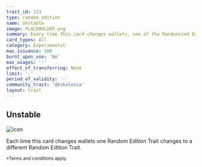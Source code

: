 ```yaml
---
trait_id: 123
type: random_edition
name: Unstable
image: PLACEHOLDER.png
summary: Every time this card changes wallets, one of the Randomized Edition Traits are rerolled
card_types: All
category: Experimental
max_issuance: 300
burnt_upon_use: 'No'
max_usages: '-'
effect_of_transferring: None
limit: '-'
period_of_validity: '-'
community_trait: '@Eskalexia'
layout: trait
---
```


## Unstable

![icon](/assets/images/trait-icons/{{page.image}})

Each time this card changes wallets one Random Edition Trait changes to a different Random Edition Trait.

<small>*Terms and conditions apply.</small>